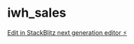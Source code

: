 # iwh_sales

[Edit in StackBlitz next generation editor ⚡️](https://stackblitz.com/~/github.com/bidutse/iwh_sales)